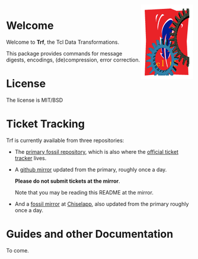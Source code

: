 <img src='htdocs/art/logo-120x181.gif' align='right' style='border:10px solid white'>

# Welcome

Welcome to __Trf__, the Tcl Data Transformations.

This package provides commands for message digests, encodings, (de)compression, error correction.

#  License

The license is MIT/BSD

# Ticket Tracking

Trf is currently available from three repositories:

  - The [primary fossil repository](https://core.tcl-lang.org/akupries/trf), which is also where
    the   [official ticket tracker](https://core.tcl-lang.org/akupries/trf/reportlist) lives.

  - A [github mirror](https://github.com/andreas-kupries/trf) updated from the primary, roughly
    once a day.

    __Please do not submit tickets at the mirror__.

    Note that you may be reading this README at the mirror.

  - And a [fossil mirror](https://chiselapp.com/user/andreas_kupries/repository/trf/index) at
    [Chiselapp](https://chiselapp.com), also updated from the primary roughly once a day.

# Guides and other Documentation

To come.

